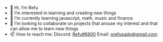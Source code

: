 - 👋 Hi, I’m Refu
- 👀 I’m interested in learning and creating new things
- 🌱 I’m currently learning javascript, math, music and finance
- 💞️ I’m looking to collaborate on projects that arouse my interest and that can allow me to learn new things
- 📫 How to reach me: Discord: [Refu#6600](https://discord.com/users/412685400847679508) Email: orefusado@gmail.com

<!---
Refusado/Refusado is a ✨ special ✨ repository because its `README.md` (this file) appears on your GitHub profile.
You can click the Preview link to take a look at your changes.
--->
